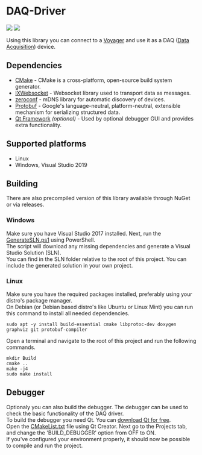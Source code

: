 # DAQ-Driver
![](https://github.com/Microflown-Technologies/DAQ-Driver/workflows/CI/badge.svg)
![](https://github.com/Microflown-Technologies/DAQ-Driver/workflows/DOCS/badge.svg)

Using this library you can connect to a [Voyager](https://www.microflown.com/products/portable-measuring-systems/voyager/) 
and use it as a DAQ ([Data Acquisition](https://en.wikipedia.org/wiki/Data_acquisition)) device.

## Dependencies
- [CMake](https://github.com/Kitware/CMake) - CMake is a cross-platform, open-source build system generator.
- [IXWebsocket](https://github.com/machinezone/IXWebSocket) - Websocket library used to transport data as messages.
- [zeroconf](https://github.com/yvz/zeroconf) - mDNS library for automatic discovery of devices.
- [Protobuf](https://github.com/protocolbuffers/protobuf) - Google's language-neutral, platform-neutral, extensible mechanism for serializing structured data.
- [Qt Framework](https://github.com/qt) *(optional)* - Used by optional debugger GUI and provides extra functionality.

## Supported platforms
- Linux
- Windows, Visual Studio 2019

## Building
There are also precompiled version of this library available through NuGet or via releases.
### Windows
Make sure you have Visual Studio 2017 installed. Next, run the [GenerateSLN.ps1](Scripts/GenerateSLN.ps1) using PowerShell.  
The script will download any missing dependencies and generate a Visual Studio Solution (SLN).  
You can find in the SLN folder relative to the root of this project. You can include the generated solution in your own project.  

### Linux
Make sure you have the required packages installed, preferably using your distro's package manager.  
On Debian (or Debian based distro's like Ubuntu or Linux Mint) you can run this command to install all needed dependencies.
```{r, engine='bash', count_lines}
sudo apt -y install build-essential cmake libprotoc-dev doxygen graphviz git protobuf-compiler
```
Open a terminal and navigate to the root of this project and run the following commands.
```{r, engine='bash', count_lines}
mkdir Build  
cmake ..  
make -j4  
sudo make install  
```

## Debugger
Optionaly you can also build the debugger. The debugger can be used to check the basic functionality of the DAQ driver.  
To build the debugger you need Qt. You can [download Qt for free]((https://www.qt.io/download)).  
Open the [CMakeList.txt](CMakeList.txt) file using Qt Creator. Next go to the Projects tab, and change the 'BUILD_DEBUGGER' option from OFF to ON.  
If you've configured your environment properly, it should now be possible to compile and run the project.


